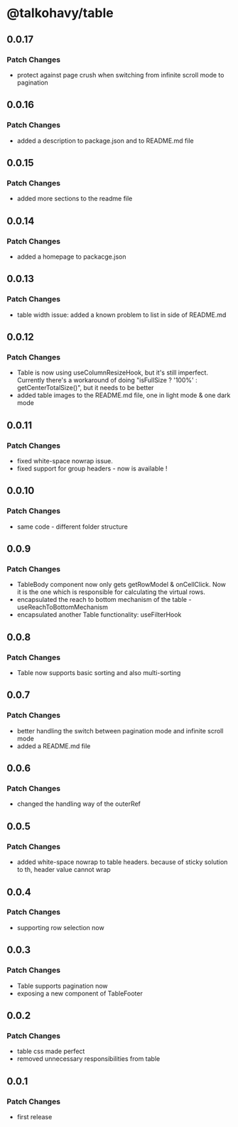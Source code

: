 # @talkohavy/table

## 0.0.17

### Patch Changes

- protect against page crush when switching from infinite scroll mode to pagination

## 0.0.16

### Patch Changes

- added a description to package.json and to README.md file

## 0.0.15

### Patch Changes

- added more sections to the readme file

## 0.0.14

### Patch Changes

- added a homepage to packacge.json

## 0.0.13

### Patch Changes

- table width issue: added a known problem to list in side of README.md

## 0.0.12

### Patch Changes

- Table is now using useColumnResizeHook, but it's still imperfect. Currently there's a workaround of doing "isFullSize ? '100%' : getCenterTotalSize()", but it needs to be better
- added table images to the README.md file, one in light mode & one dark mode

## 0.0.11

### Patch Changes

- fixed white-space nowrap issue.
- fixed support for group headers - now is available !

## 0.0.10

### Patch Changes

- same code - different folder structure

## 0.0.9

### Patch Changes

- TableBody component now only gets getRowModel & onCellClick. Now it is the one which is responsible for calculating the virtual rows.
- encapsulated the reach to bottom mechanism of the table - useReachToBottomMechanism
- encapsulated another Table functionality: useFilterHook

## 0.0.8

### Patch Changes

- Table now supports basic sorting and also multi-sorting

## 0.0.7

### Patch Changes

- better handling the switch between pagination mode and infinite scroll mode
- added a README.md file

## 0.0.6

### Patch Changes

- changed the handling way of the outerRef

## 0.0.5

### Patch Changes

- added white-space nowrap to table headers. because of sticky solution to th, header value cannot wrap

## 0.0.4

### Patch Changes

- supporting row selection now

## 0.0.3

### Patch Changes

- Table supports pagination now
- exposing a new component of TableFooter

## 0.0.2

### Patch Changes

- table css made perfect
- removed unnecessary responsibilities from table

## 0.0.1

### Patch Changes

- first release
